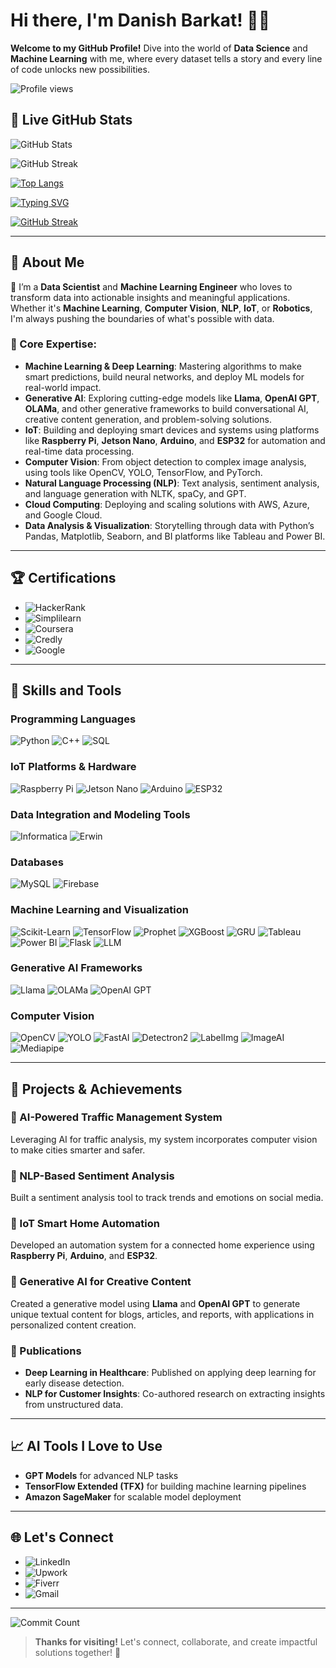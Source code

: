 # Hi there, I'm Danish Barkat! 👋✨

**Welcome to my GitHub Profile!** Dive into the world of **Data Science** and **Machine Learning** with me, where every dataset tells a story and every line of code unlocks new possibilities.

![Profile views](https://komarev.com/ghpvc/?username=Dan-445&color=brightgreen)

## 🌟 Live GitHub Stats

![GitHub Stats](https://github-readme-stats.vercel.app/api?username=Dan-445&show_icons=true&count_private=true&hide=prs&theme=radical)

![GitHub Streak](https://streak-stats.demolab.com?user=Dan-445&theme=highcontrast&border_radius=5)

[![Top Langs](https://github-readme-stats.vercel.app/api/top-langs/?username=Dan-445&layout=compact&theme=radical)](https://github.com/Dan-445)

[![Typing SVG](https://readme-typing-svg.herokuapp.com?lines=Data+Scientist+%26+ML+Engineer;Deep+Learning+Expert;Cloud+Computing+Enthusiast;Always+Learning+%F0%9F%92%AB;Let%27s+Build+Something+Amazing!&center=true&width=500&height=50)](https://github.com/Dan-445/Dan-445/)

[![GitHub Streak](https://streak-stats.demolab.com?user=Dan-445&theme=highcontrast&border_radius=5)](https://git.io/streak-stats)

---

## 🌟 About Me

🚀 I’m a **Data Scientist** and **Machine Learning Engineer** who loves to transform data into actionable insights and meaningful applications. Whether it's **Machine Learning**, **Computer Vision**, **NLP**, **IoT**, or **Robotics**, I'm always pushing the boundaries of what's possible with data.

### 🔑 Core Expertise:
- **Machine Learning & Deep Learning**: Mastering algorithms to make smart predictions, build neural networks, and deploy ML models for real-world impact.
- **Generative AI**: Exploring cutting-edge models like **Llama**, **OpenAI GPT**, **OLAMa**, and other generative frameworks to build conversational AI, creative content generation, and problem-solving solutions.
- **IoT**: Building and deploying smart devices and systems using platforms like **Raspberry Pi**, **Jetson Nano**, **Arduino**, and **ESP32** for automation and real-time data processing.
- **Computer Vision**: From object detection to complex image analysis, using tools like OpenCV, YOLO, TensorFlow, and PyTorch.
- **Natural Language Processing (NLP)**: Text analysis, sentiment analysis, and language generation with NLTK, spaCy, and GPT.
- **Cloud Computing**: Deploying and scaling solutions with AWS, Azure, and Google Cloud.
- **Data Analysis & Visualization**: Storytelling through data with Python’s Pandas, Matplotlib, Seaborn, and BI platforms like Tableau and Power BI.

---

## 🏆 Certifications

- ![HackerRank](https://img.shields.io/badge/HackerRank-Data_Science_Certification-%2300C853?style=for-the-badge)
- ![Simplilearn](https://img.shields.io/badge/Simplilearn-Data_Science_Certification-%23FF6D00?style=for-the-badge)
- ![Coursera](https://img.shields.io/badge/Coursera-Data_Analytics_Certification-%233B5998?style=for-the-badge)
- ![Credly](https://img.shields.io/badge/Credly-Machine_Learning_Badge-%23FF4081?style=for-the-badge)
- ![Google](https://img.shields.io/badge/Google-Data_Analytics_Certification-%234285F4?style=for-the-badge)

---

## 🔧 Skills and Tools

### Programming Languages
![Python](https://img.shields.io/badge/Python-%233776AB.svg?style=for-the-badge&logo=python&logoColor=white)
![C++](https://img.shields.io/badge/C++-%2300599C.svg?style=for-the-badge&logo=cplusplus&logoColor=white)
![SQL](https://img.shields.io/badge/SQL-%2300f.svg?style=for-the-badge&logo=mysql&logoColor=white)

### IoT Platforms & Hardware
![Raspberry Pi](https://img.shields.io/badge/Raspberry%20Pi-%23A22846.svg?style=for-the-badge&logo=raspberry-pi&logoColor=white)
![Jetson Nano](https://img.shields.io/badge/Jetson%20Nano-%23008000.svg?style=for-the-badge&logo=nvidia&logoColor=white)
![Arduino](https://img.shields.io/badge/Arduino-%23FF0000.svg?style=for-the-badge&logo=arduino&logoColor=white)
![ESP32](https://img.shields.io/badge/ESP32-%23001C26.svg?style=for-the-badge&logo=esp32&logoColor=white)

### Data Integration and Modeling Tools
![Informatica](https://img.shields.io/badge/Informatica-%23FFCA28.svg?style=for-the-badge&logo=informatica&logoColor=black)
![Erwin](https://img.shields.io/badge/Erwin-%23FFCA28.svg?style=for-the-badge&logo=erwin&logoColor=black)

### Databases
![MySQL](https://img.shields.io/badge/MySQL-%234479A1.svg?style=for-the-badge&logo=mysql&logoColor=white)
![Firebase](https://img.shields.io/badge/Firebase-%23FFCA28.svg?style=for-the-badge&logo=firebase&logoColor=black)

### Machine Learning and Visualization
![Scikit-Learn](https://img.shields.io/badge/Scikit--Learn-%23F7931E.svg?style=for-the-badge&logo=scikit-learn&logoColor=white)
![TensorFlow](https://img.shields.io/badge/TensorFlow-%23FF6F00.svg?style=for-the-badge&logo=tensorflow&logoColor=white)
![Prophet](https://img.shields.io/badge/Prophet-%2300C8E0.svg?style=for-the-badge&logo=prophet&logoColor=white)
![XGBoost](https://img.shields.io/badge/XGBoost-%23E91E63.svg?style=for-the-badge&logo=xgboost&logoColor=white)
![GRU](https://img.shields.io/badge/GRU-%23588BAE.svg?style=for-the-badge&logo=gru&logoColor=white)
![Tableau](https://img.shields.io/badge/Tableau-%23FF5A5F.svg?style=for-the-badge&logo=tableau&logoColor=white)
![Power BI](https://img.shields.io/badge/Power%20BI-%23F2C811.svg?style=for-the-badge&logo=powerbi&logoColor=black)
![Flask](https://img.shields.io/badge/Flask-%23000.svg?style=for-the-badge&logo=flask&logoColor=white)
![LLM](https://img.shields.io/badge/LLM-%23DAA520.svg?style=for-the-badge&logo=llm&logoColor=white)

### Generative AI Frameworks
![Llama](https://img.shields.io/badge/Llama-%23FF7F50.svg?style=for-the-badge&logo=llama&logoColor=white)
![OLAMa](https://img.shields.io/badge/OLAMa-%23FF6347.svg?style=for-the-badge&logo=olama&logoColor=white)
![OpenAI GPT](https://img.shields.io/badge/OpenAI%20GPT-%23000000.svg?style=for-the-badge&logo=openai&logoColor=white)

### Computer Vision
![OpenCV](https://img.shields.io/badge/OpenCV-%235C3EE8.svg?style=for-the-badge&logo=opencv&logoColor=white)
![YOLO](https://img.shields.io/badge/YOLO-%23008000.svg?style=for-the-badge&logo=yolo&logoColor=white)
![FastAI](https://img.shields.io/badge/FastAI-%2302A8F3.svg?style=for-the-badge&logo=fastai&logoColor=white)
![Detectron2](https://img.shields.io/badge/Detectron2-%23FF69B4.svg?style=for-the-badge&logo=detectron2&logoColor=white)
![LabelImg](https://img.shields.io/badge/LabelImg-%23FFD700.svg?style=for-the-badge&logo=labelimg&logoColor=black)
![ImageAI](https://img.shields.io/badge/ImageAI-%23008080.svg?style=for-the-badge&logo=imageai&logoColor=white)
![Mediapipe](https://img.shields.io/badge/MediaPipe-%23FF6347.svg?style=for-the-badge&logo=mediapipe&logoColor=white)

---

## 🚀 Projects & Achievements

### 🔹 AI-Powered Traffic Management System
Leveraging AI for traffic analysis, my system incorporates computer vision to make cities smarter and safer.

### 🔹 NLP-Based Sentiment Analysis
Built a sentiment analysis tool to track trends and emotions on social media.

### 🔹 IoT Smart Home Automation
Developed an automation system for a connected home experience using **Raspberry Pi**, **Arduino**, and **ESP32**.

### 🔹 Generative AI for Creative Content
Created a generative model using **Llama** and **OpenAI GPT** to generate unique textual content for blogs, articles, and reports, with applications in personalized content creation.

### 🌟 Publications
- **Deep Learning in Healthcare**: Published on applying deep learning for early disease detection.
- **NLP for Customer Insights**: Co-authored research on extracting insights from unstructured data.

---

## 📈 AI Tools I Love to Use

- **GPT Models** for advanced NLP tasks
- **TensorFlow Extended (TFX)** for building machine learning pipelines
- **Amazon SageMaker** for scalable model deployment

---

## 🌐 Let's Connect

- ![LinkedIn](https://img.shields.io/badge/LinkedIn-Danish_Barkat-%230A66C2?style=for-the-badge&logo=linkedin&logoColor=white)
- ![Upwork](https://img.shields.io/badge/Upwork-Danish_Barkat-%2322A559?style=for-the-badge&logo=upwork&logoColor=white)
- ![Fiverr](https://img.shields.io/badge/Fiverr-Danish_Barkat-%2300B22D?style=for-the-badge&logo=fiverr&logoColor=white)
- ![Gmail](https://img.shields.io/badge/Gmail-barkatdanish44@gmail.com-%23D14836?style=for-the-badge&logo=gmail&logoColor=white)

---

![Commit Count](https://komarev.com/ghpvc/?username=Dan-445&label=Commits&color=blueviolet&style=for-the-badge)

> **Thanks for visiting!** Let's connect, collaborate, and create impactful solutions together! 🚀
